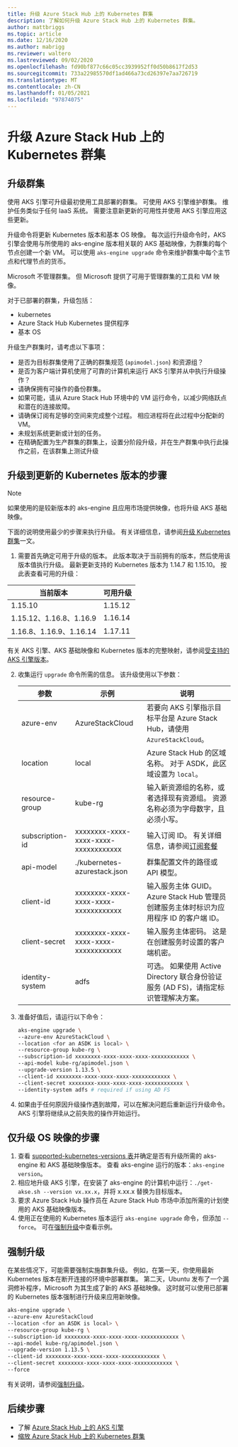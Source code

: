 ```yaml
---
title: 升级 Azure Stack Hub 上的 Kubernetes 群集
description: 了解如何升级 Azure Stack Hub 上的 Kubernetes 群集。
author: mattbriggs
ms.topic: article
ms.date: 12/16/2020
ms.author: mabrigg
ms.reviewer: waltero
ms.lastreviewed: 09/02/2020
ms.openlocfilehash: fd90bf877c66c05cc3939952ff0d50b8617f2d53
ms.sourcegitcommit: 733a22985570df1ad466a73cd26397e7aa726719
ms.translationtype: MT
ms.contentlocale: zh-CN
ms.lasthandoff: 01/05/2021
ms.locfileid: "97874075"
---
```

# <a name="upgrade-a-kubernetes-cluster-on-azure-stack-hub"></a>升级 Azure Stack Hub 上的 Kubernetes 群集

## <a name="upgrade-a-cluster"></a>升级群集

使用 AKS 引擎可升级最初使用工具部署的群集。 可使用 AKS 引擎维护群集。 维护任务类似于任何 IaaS 系统。 需要注意新更新的可用性并使用 AKS 引擎应用这些更新。

升级命令将更新 Kubernetes 版本和基本 OS 映像。 每次运行升级命令时，AKS 引擎会使用与所使用的 aks-engine 版本相关联的 AKS 基础映像，为群集的每个节点创建一个新 VM。 可以使用 `aks-engine upgrade` 命令来维护群集中每个主节点和代理节点的货币。 

Microsoft 不管理群集。 但 Microsoft 提供了可用于管理群集的工具和 VM 映像。 

对于已部署的群集，升级包括：

-   kubernetes
-   Azure Stack Hub Kubernetes 提供程序
-   基本 OS

升级生产群集时，请考虑以下事项：

-   是否为目标群集使用了正确的群集规范 (`apimodel.json`) 和资源组？
-   是否为客户端计算机使用了可靠的计算机来运行 AKS 引擎并从中执行升级操作？
-   请确保拥有可操作的备份群集。
-   如果可能，请从 Azure Stack Hub 环境中的 VM 运行命令，以减少网络跃点和潜在的连接故障。
-   请确保订阅有足够的空间来完成整个过程。 相应进程将在此过程中分配新的 VM。
-   未规划系统更新或计划的任务。
-   在精确配置为生产群集的群集上，设置分阶段升级，并在生产群集中执行此操作之前，在该群集上测试升级

## <a name="steps-to-upgrade-to-a-newer-kubernetes-version"></a>升级到更新的 Kubernetes 版本的步骤

> [!NOTE]  
> 如果使用的是较新版本的 aks-engine 且应用市场提供映像，也将升级 AKS 基础映像。

下面的说明使用最少的步骤来执行升级。 有关详细信息，请参阅[升级 Kubernetes 群集](https://github.com/Azure/aks-engine/blob/master/docs/topics/upgrade.md)一文。

1. 需要首先确定可用于升级的版本。 此版本取决于当前拥有的版本，然后使用该版本值执行升级。 最新更新支持的 Kubernetes 版本为 1.14.7 和 1.15.10。 按此表查看可用的升级：

| 当前版本 | 可用升级 |
| ------------------------- | ----------------------- |
| 1.15.10 | 1.15.12 |
| 1.15.12、1.16.8、1.16.9 | 1.16.14 |
| 1.16.8、1.16.9、1.16.14 | 1.17.11 |

有关 AKS 引擎、AKS 基础映像和 Kubernetes 版本的完整映射，请参阅[受支持的 AKS 引擎版本](https://github.com/Azure/aks-engine/blob/master/docs/topics/azure-stack.md#supported-aks-engine-versions)。

2. 收集运行 `upgrade` 命令所需的信息。 该升级使用以下参数：

    | 参数 | 示例 | 说明 |
    | --- | --- | --- |
    | azure-env | AzureStackCloud | 若要向 AKS 引擎指示目标平台是 Azure Stack Hub，请使用 `AzureStackCloud`。 |
    | location | local | Azure Stack Hub 的区域名称。 对于 ASDK，此区域设置为 `local`。 |
    | resource-group | kube-rg | 输入新资源组的名称，或者选择现有资源组。 资源名称必须为字母数字，且必须小写。 |
    | subscription-id | xxxxxxxx-xxxx-xxxx-xxxx-xxxxxxxxxxxx | 输入订阅 ID。 有关详细信息，请参阅[订阅套餐](./azure-stack-subscribe-services.md#subscribe-to-an-offer) |
    | api-model | ./kubernetes-azurestack.json | 群集配置文件的路径或 API 模型。 |
    | client-id | xxxxxxxx-xxxx-xxxx-xxxx-xxxxxxxxxxxx | 输入服务主体 GUID。 Azure Stack Hub 管理员创建服务主体时标识为应用程序 ID 的客户端 ID。 |
    | client-secret | xxxxxxxx-xxxx-xxxx-xxxx-xxxxxxxxxxxx | 输入服务主体密码。 这是在创建服务时设置的客户端机密。 |
    | identity-system | adfs | 可选。 如果使用 Active Directory 联合身份验证服务 (AD FS)，请指定标识管理解决方案。 |

3. 准备好值后，请运行以下命令：

    ```bash  
    aks-engine upgrade \
    --azure-env AzureStackCloud \
    --location <for an ASDK is local> \
    --resource-group kube-rg \
    --subscription-id xxxxxxxx-xxxx-xxxx-xxxx-xxxxxxxxxxxx \
    --api-model kube-rg/apimodel.json \
    --upgrade-version 1.13.5 \
    --client-id xxxxxxxx-xxxx-xxxx-xxxx-xxxxxxxxxxxx \
    --client-secret xxxxxxxx-xxxx-xxxx-xxxx-xxxxxxxxxxxx \
    --identity-system adfs # required if using AD FS
    ```

4.  如果由于任何原因升级操作遇到故障，可以在解决问题后重新运行升级命令。 AKS 引擎将继续从之前失败的操作开始运行。

## <a name="steps-to-only-upgrade-the-os-image"></a>仅升级 OS 映像的步骤

1. 查看 [supported-kubernetes-versions 表](https://github.com/Azure/aks-engine/blob/master/docs/topics/azure-stack.md#supported-aks-engine-versions)并确定是否有升级所需的 aks-engine 和 AKS 基础映像版本。 查看 aks-engine 运行的版本：`aks-engine version`。
2. 相应地升级 AKS 引擎，在安装了 aks-engine 的计算机中运行：`./get-akse.sh --version vx.xx.x`，并将 x.xx.x 替换为目标版本。
3. 要求 Azure Stack Hub 操作员在 Azure Stack Hub 市场中添加所需的计划使用的 AKS 基础映像版本。
4. 使用正在使用的 Kubernetes 版本运行 `aks-engine upgrade` 命令，但添加 `--force`。 可在[强制升级](#forcing-an-upgrade)中查看示例。


## <a name="forcing-an-upgrade"></a>强制升级

在某些情况下，可能需要强制实施群集升级。 例如，在第一天，你使用最新 Kubernetes 版本在断开连接的环境中部署群集。 第二天，Ubuntu 发布了一个漏洞修补程序，Microsoft 为其生成了新的 AKS 基础映像。 这时就可以使用已部署的 Kubernetes 版本强制进行升级来应用新映像。

```bash  
aks-engine upgrade \
--azure-env AzureStackCloud   
--location <for an ASDK is local> \
--resource-group kube-rg \
--subscription-id xxxxxxxx-xxxx-xxxx-xxxx-xxxxxxxxxxxx \
--api-model kube-rg/apimodel.json \
--upgrade-version 1.13.5 \
--client-id xxxxxxxx-xxxx-xxxx-xxxx-xxxxxxxxxxxx \
--client-secret xxxxxxxx-xxxx-xxxx-xxxx-xxxxxxxxxxxx \
--force
```

有关说明，请参阅[强制升级](https://github.com/Azure/aks-engine/blob/master/docs/topics/upgrade.md#force-upgrade)。

## <a name="next-steps"></a>后续步骤

- 了解 [Azure Stack Hub 上的 AKS 引擎](azure-stack-kubernetes-aks-engine-overview.md)
- [缩放 Azure Stack Hub 上的 Kubernetes 群集](azure-stack-kubernetes-aks-engine-scale.md)
